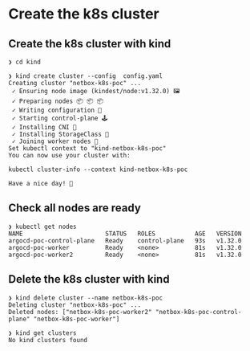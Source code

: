 # Create the k8s cluster

## Create the k8s cluster with kind

```console
❯ cd kind

❯ kind create cluster --config  config.yaml
Creating cluster "netbox-k8s-poc" ...
 ✓ Ensuring node image (kindest/node:v1.32.0) 🖼
 ✓ Preparing nodes 📦 📦 📦
 ✓ Writing configuration 📜
 ✓ Starting control-plane 🕹
 ✓ Installing CNI 🔌
 ✓ Installing StorageClass 💾
 ✓ Joining worker nodes 🚜
Set kubectl context to "kind-netbox-k8s-poc"
You can now use your cluster with:

kubectl cluster-info --context kind-netbox-k8s-poc

Have a nice day! 👋
```

## Check all nodes are ready

```console
❯ kubectl get nodes
NAME                       STATUS   ROLES           AGE   VERSION
argocd-poc-control-plane   Ready    control-plane   93s   v1.32.0
argocd-poc-worker          Ready    <none>          81s   v1.32.0
argocd-poc-worker2         Ready    <none>          81s   v1.32.0
```

## Delete the k8s cluster with kind

```console
❯ kind delete cluster --name netbox-k8s-poc
Deleting cluster "netbox-k8s-poc" ...
Deleted nodes: ["netbox-k8s-poc-worker2" "netbox-k8s-poc-control-plane" "netbox-k8s-poc-worker"]

❯ kind get clusters
No kind clusters found
```
